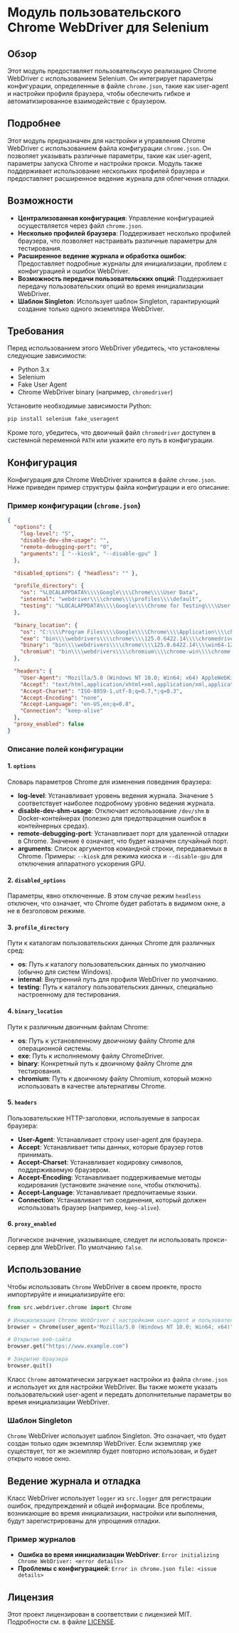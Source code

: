 # Модуль пользовательского Chrome WebDriver для Selenium

## Обзор

Этот модуль предоставляет пользовательскую реализацию Chrome WebDriver с использованием Selenium. Он интегрирует параметры конфигурации, определенные в файле `chrome.json`, такие как user-agent и настройки профиля браузера, чтобы обеспечить гибкое и автоматизированное взаимодействие с браузером.

## Подробнее

Этот модуль предназначен для настройки и управления Chrome WebDriver с использованием файла конфигурации `chrome.json`. Он позволяет указывать различные параметры, такие как user-agent, параметры запуска Chrome и настройки прокси. Модуль также поддерживает использование нескольких профилей браузера и предоставляет расширенное ведение журнала для облегчения отладки.

## Возможности

- **Централизованная конфигурация**: Управление конфигурацией осуществляется через файл `chrome.json`.
- **Несколько профилей браузера**: Поддерживает несколько профилей браузера, что позволяет настраивать различные параметры для тестирования.
- **Расширенное ведение журнала и обработка ошибок**: Предоставляет подробные журналы для инициализации, проблем с конфигурацией и ошибок WebDriver.
- **Возможность передачи пользовательских опций**: Поддерживает передачу пользовательских опций во время инициализации WebDriver.
- **Шаблон Singleton**: Использует шаблон Singleton, гарантирующий создание только одного экземпляра WebDriver.

## Требования

Перед использованием этого WebDriver убедитесь, что установлены следующие зависимости:

- Python 3.x
- Selenium
- Fake User Agent
- Chrome WebDriver binary (например, `chromedriver`)

Установите необходимые зависимости Python:

```bash
pip install selenium fake_useragent
```

Кроме того, убедитесь, что двоичный файл `chromedriver` доступен в системной переменной `PATH` или укажите его путь в конфигурации.

## Конфигурация

Конфигурация для Chrome WebDriver хранится в файле `chrome.json`. Ниже приведен пример структуры файла конфигурации и его описание:

### Пример конфигурации (`chrome.json`)

```json
{
  "options": {
    "log-level": "5",
    "disable-dev-shm-usage": "",
    "remote-debugging-port": "0",
    "arguments": [ "--kiosk", "--disable-gpu" ]
  },

  "disabled_options": { "headless": "" },

  "profile_directory": {
    "os": "%LOCALAPPDATA%\\\\Google\\\\Chrome\\\\User Data",
    "internal": "webdriver\\\\chrome\\\\profiles\\\\default",
    "testing": "%LOCALAPPDATA%\\\\Google\\\\Chrome for Testing\\\\User Data"
  },

  "binary_location": {
    "os": "C:\\\\Program Files\\\\Google\\\\Chrome\\\\Application\\\\chrome.exe",
    "exe": "bin\\\\webdrivers\\\\chrome\\\\125.0.6422.14\\\\chromedriver.exe",
    "binary": "bin\\\\webdrivers\\\\chrome\\\\125.0.6422.14\\\\win64-125.0.6422.14\\\\chrome-win64\\\\chrome.exe",
    "chromium": "bin\\\\webdrivers\\\\chromium\\\\chrome-win\\\\chrome.exe"
  },

  "headers": {
    "User-Agent": "Mozilla/5.0 (Windows NT 10.0; Win64; x64) AppleWebKit/537.36 (KHTML, like Gecko) Chrome/97.0.4692.71 Safari/537.36",
    "Accept": "text/html,application/xhtml+xml,application/xml,application/json;q=0.9,*/*;q=0.8",
    "Accept-Charset": "ISO-8859-1,utf-8;q=0.7,*;q=0.3",
    "Accept-Encoding": "none",
    "Accept-Language": "en-US,en;q=0.8",
    "Connection": "keep-alive"
  },
  "proxy_enabled": false
}
```

### Описание полей конфигурации

#### 1. `options`
Словарь параметров Chrome для изменения поведения браузера:
- **log-level**: Устанавливает уровень ведения журнала. Значение `5` соответствует наиболее подробному уровню ведения журнала.
- **disable-dev-shm-usage**: Отключает использование `/dev/shm` в Docker-контейнерах (полезно для предотвращения ошибок в контейнерных средах).
- **remote-debugging-port**: Устанавливает порт для удаленной отладки в Chrome. Значение `0` означает, что будет назначен случайный порт.
- **arguments**: Список аргументов командной строки, передаваемых в Chrome. Примеры: `--kiosk` для режима киоска и `--disable-gpu` для отключения аппаратного ускорения GPU.

#### 2. `disabled_options`
Параметры, явно отключенные. В этом случае режим `headless` отключен, что означает, что Chrome будет работать в видимом окне, а не в безголовом режиме.

#### 3. `profile_directory`
Пути к каталогам пользовательских данных Chrome для различных сред:
- **os**: Путь к каталогу пользовательских данных по умолчанию (обычно для систем Windows).
- **internal**: Внутренний путь для профиля WebDriver по умолчанию.
- **testing**: Путь к каталогу пользовательских данных, специально настроенному для тестирования.

#### 4. `binary_location`
Пути к различным двоичным файлам Chrome:
- **os**: Путь к установленному двоичному файлу Chrome для операционной системы.
- **exe**: Путь к исполняемому файлу ChromeDriver.
- **binary**: Конкретный путь к двоичному файлу Chrome для тестирования.
- **chromium**: Путь к двоичному файлу Chromium, который можно использовать в качестве альтернативы Chrome.

#### 5. `headers`
Пользовательские HTTP-заголовки, используемые в запросах браузера:
- **User-Agent**: Устанавливает строку user-agent для браузера.
- **Accept**: Устанавливает типы данных, которые браузер готов принимать.
- **Accept-Charset**: Устанавливает кодировку символов, поддерживаемую браузером.
- **Accept-Encoding**: Устанавливает поддерживаемые методы кодирования (установите значение `none`, чтобы отключить).
- **Accept-Language**: Устанавливает предпочитаемые языки.
- **Connection**: Устанавливает тип соединения, который должен использовать браузер (например, `keep-alive`).

#### 6. `proxy_enabled`
Логическое значение, указывающее, следует ли использовать прокси-сервер для WebDriver. По умолчанию `false`.

## Использование

Чтобы использовать `Chrome` WebDriver в своем проекте, просто импортируйте и инициализируйте его:

```python
from src.webdriver.chrome import Chrome

# Инициализация Chrome WebDriver с настройками user-agent и пользовательскими опциями
browser = Chrome(user_agent="Mozilla/5.0 (Windows NT 10.0; Win64; x64)", options=["--headless", "--disable-gpu"])

# Открытие веб-сайта
browser.get("https://www.example.com")

# Закрытие браузера
browser.quit()
```

Класс `Chrome` автоматически загружает настройки из файла `chrome.json` и использует их для настройки WebDriver. Вы также можете указать пользовательский user-agent и передать дополнительные параметры во время инициализации WebDriver.

### Шаблон Singleton

`Chrome` WebDriver использует шаблон Singleton. Это означает, что будет создан только один экземпляр WebDriver. Если экземпляр уже существует, тот же экземпляр будет повторно использован, и будет открыто новое окно.

## Ведение журнала и отладка

Класс WebDriver использует `logger` из `src.logger` для регистрации ошибок, предупреждений и общей информации. Все проблемы, возникающие во время инициализации, настройки или выполнения, будут зарегистрированы для упрощения отладки.

### Пример журналов

- **Ошибка во время инициализации WebDriver**: `Error initializing Chrome WebDriver: <error details>`
- **Проблемы с конфигурацией**: `Error in chrome.json file: <issue details>`

## Лицензия

Этот проект лицензирован в соответствии с лицензией MIT. Подробности см. в файле [LICENSE](../../LICENSE).